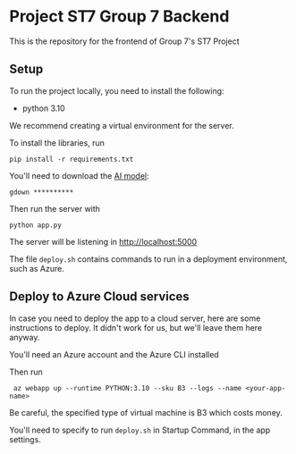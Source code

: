# Project ST7 Group 7 Backend

This is the repository for the frontend of Group 7's ST7 Project

## Setup

To run the project locally, you need to install the following:
- python 3.10

We recommend creating a virtual environment for the server.

To install the libraries, run

    pip install -r requirements.txt

You'll need to download the [AI model](**********):

    gdown **********

Then run the server with

    python app.py

The server will be listening in [http://localhost:5000](http://localhost:5000)

The file `deploy.sh` contains commands to run in a deployment environment, such as Azure.

## Deploy to Azure Cloud services

In case you need to deploy the app to a cloud server, here are some instructions to deploy. It didn't work for us, but we'll leave them here anyway.

You'll need an Azure account and the Azure CLI installed

Then run 

     az webapp up --runtime PYTHON:3.10 --sku B3 --logs --name <your-app-name>

Be careful, the specified type of virtual machine is B3 which costs money.

You'll need to specify to run `deploy.sh` in Startup Command, in the app settings.